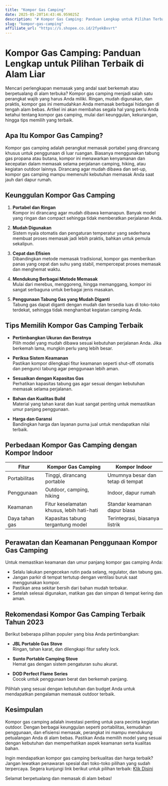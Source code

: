```yaml
---
title: "Kompor Gas Camping"
date: 2025-05-20T14:43:46.959025Z
description: "# Kompor Gas Camping: Panduan Lengkap untuk Pilihan Terbaik di Alam Liar..."
slug: "kompor-gas-camping"
affiliate_url: "https://s.shopee.co.id/2fyekBxvrt"
---
```

# Kompor Gas Camping: Panduan Lengkap untuk Pilihan Terbaik di Alam Liar

Mencari perlengkapan memasak yang andal saat berkemah atau berpetualang di alam terbuka? Kompor gas camping menjadi salah satu perangkat wajib yang harus Anda miliki. Ringan, mudah digunakan, dan praktis, kompor gas ini memudahkan Anda memasak berbagai hidangan di tengah alam bebas. Artikel ini akan membahas segala hal yang perlu Anda ketahui tentang kompor gas camping, mulai dari keunggulan, kekurangan, hingga tips memilih yang terbaik.

## Apa Itu Kompor Gas Camping?

Kompor gas camping adalah perangkat memasak portabel yang dirancang khusus untuk penggunaan di luar ruangan. Biasanya menggunakan tabung gas propana atau butana, kompor ini menawarkan kenyamanan dan kecepatan dalam memasak selama perjalanan camping, hiking, atau kegiatan outdoor lainnya. Dirancang agar mudah dibawa dan set-up, kompor gas camping mampu memenuhi kebutuhan memasak Anda saat jauh dari dapur rumah.

## Keunggulan Kompor Gas Camping

1. **Portabel dan Ringan**  
Kompor ini dirancang agar mudah dibawa kemanapun. Banyak model yang ringan dan compact sehingga tidak memberatkan perjalanan Anda.

2. **Mudah Digunakan**  
Sistem nyala otomatis dan pengaturan temperatur yang sederhana membuat proses memasak jadi lebih praktis, bahkan untuk pemula sekalipun.

3. **Cepat dan Efisien**  
Dibandingkan metode memasak tradisional, kompor gas memberikan panas yang cepat dan suhu yang stabil, mempercepat proses memasak dan menghemat waktu.

4. **Mendukung Berbagai Metode Memasak**  
Mulai dari merebus, menggoreng, hingga memanggang, kompor ini sangat serbaguna untuk berbagai jenis masakan.

5. **Penggunaan Tabung Gas yang Mudah Diganti**  
Tabung gas dapat diganti dengan mudah dan tersedia luas di toko-toko terdekat, sehingga tidak menghambat kegiatan camping Anda.

## Tips Memilih Kompor Gas Camping Terbaik

- **Pertimbangkan Ukuran dan Beratnya**  
Pilih model yang mudah dibawa sesuai kebutuhan perjalanan Anda. Jika berkemah lama, mungkin perlu yang lebih besar.

- **Periksa Sistem Keamanan**  
Pastikan kompor dilengkapi fitur keamanan seperti shut-off otomatis dan pengunci tabung agar penggunaan lebih aman.

- **Sesuaikan dengan Kapasitas Gas**  
Perhatikan kapasitas tabung gas agar sesuai dengan kebutuhan memasak selama perjalanan.

- **Bahan dan Kualitas Build**  
Material yang tahan karat dan kuat sangat penting untuk memastikan umur panjang penggunaan.

- **Harga dan Garansi**  
Bandingkan harga dan layanan purna jual untuk mendapatkan nilai terbaik.

## Perbedaan Kompor Gas Camping dengan Kompor Indoor

| Fitur                | Kompor Gas Camping                           | Kompor Indoor                     |
|----------------------|----------------------------------------------|-----------------------------------|
| Portabilitas        | Tinggi, dirancang portable                   | Umumnya besar dan tetap di tempat  |
| Penggunaan          | Outdoor, camping, hiking                     | Indoor, dapur rumah              |
| Keamanan            | Fitur keselamatan khusus, lebih hati-hati    | Standar keamanan dapur biasa    |
| Daya tahan gas     | Kapasitas tabung tergantung model            | Terintegrasi, biasanya listrik   |

## Perawatan dan Keamanan Penggunaan Kompor Gas Camping

Untuk memastikan keamanan dan umur panjang kompor gas camping Anda:

- Selalu lakukan pengecekan rutin pada selang, regulator, dan tabung gas.
- Jangan parkir di tempat tertutup dengan ventilasi buruk saat menggunakan kompor.
- Pastikan area sekitar bersih dari bahan mudah terbakar.
- Setelah selesai digunakan, matikan gas dan simpan di tempat kering dan aman.

## Rekomendasi Kompor Gas Camping Terbaik Tahun 2023

Berikut beberapa pilihan populer yang bisa Anda pertimbangkan:

- **JBL Portable Gas Stove**  
Ringan, tahan karat, dan dilengkapi fitur safety lock.

- **Sunto Portable Camping Stove**  
Hemat gas dengan sistem pengaturan suhu akurat.

- **DOD Perfect Flame Series**  
Cocok untuk penggunaan berat dan berkemah panjang.

Pilihlah yang sesuai dengan kebutuhan dan budget Anda untuk mendapatkan pengalaman memasak outdoor terbaik.

## Kesimpulan

Kompor gas camping adalah investasi penting untuk para pecinta kegiatan outdoor. Dengan berbagai keunggulan seperti portabilitas, kemudahan penggunaan, dan efisiensi memasak, perangkat ini mampu mendukung petualangan Anda di alam bebas. Pastikan Anda memilih model yang sesuai dengan kebutuhan dan memperhatikan aspek keamanan serta kualitas bahan.

Ingin mendapatkan kompor gas camping berkualitas dan harga terbaik? Jangan lewatkan penawaran spesial dari toko-toko pilihan yang sudah terpercaya. Segera kunjungi link berikut untuk pilihan terbaik: [Klik Disini](https://s.shopee.co.id/2fyekBxvrt)

Selamat berpetualang dan memasak di alam bebas!